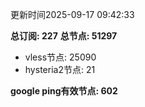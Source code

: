 更新时间2025-09-17 09:42:33

**总订阅: 227**
**总节点: 51297**
- vless节点: 25090
- hysteria2节点: 21

**google ping有效节点: 602**
